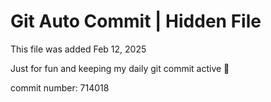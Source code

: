 # Git Auto Commit | Hidden File

This file was added Feb 12, 2025

Just for fun and keeping my daily git commit active 🤪

commit number: 714018
